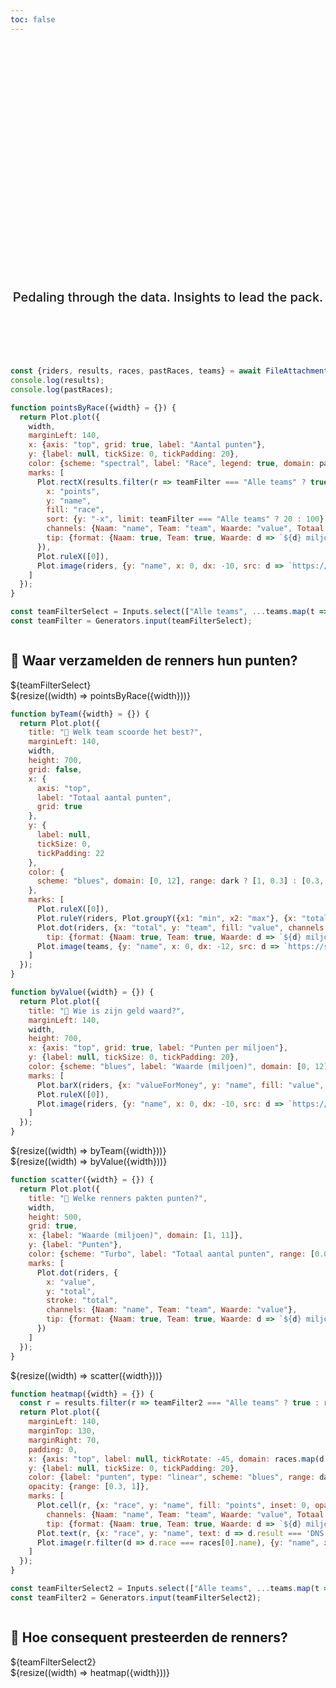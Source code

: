 ```yaml
---
toc: false
---
```


<style>

.hero {
  display: flex;
  flex-direction: column;
  align-items: center;
  font-family: var(--sans-serif);
  margin: 2rem 0 6rem;
  text-wrap: balance;
  text-align: center;
}

.hero h1 {
  margin: 2rem 0;
  max-width: none;
  font-size: 14vw;
  font-weight: 900;
  line-height: 1.15;
  background: linear-gradient(30deg, var(--theme-foreground-focus), currentColor);
  -webkit-background-clip: text;
  -webkit-text-fill-color: transparent;
  background-clip: text;
}

.hero h2 {
  margin: 0;
  max-width: 34em;
  font-size: 20px;
  font-style: initial;
  font-weight: 500;
  line-height: 1.5;
  color: var(--theme-foreground-muted);
}

@media (min-width: 640px) {
  .hero h1 {
    font-size: 90px;
  }
}

</style>

<div class="hero">
  <h1>Wieler<wbr>manager-manager</h1>
  <h2>Pedaling through the data. Insights to lead the pack.</h2>
</div>


```js
const {riders, results, races, pastRaces, teams} = await FileAttachment("data/data.json").json();
console.log(results);
console.log(pastRaces);
```

```js
function pointsByRace({width} = {}) {
  return Plot.plot({
    width,
    marginLeft: 140,
    x: {axis: "top", grid: true, label: "Aantal punten"},
    y: {label: null, tickSize: 0, tickPadding: 20},
    color: {scheme: "spectral", label: "Race", legend: true, domain: pastRaces.map(r => r.name)},
    marks: [
      Plot.rectX(results.filter(r => teamFilter === "Alle teams" ? true : r.team === teamFilter), {
        x: "points",
        y: "name",
        fill: "race",
        sort: {y: "-x", limit: teamFilter === "Alle teams" ? 20 : 100},
        channels: {Naam: "name", Team: "team", Waarde: "value", Totaal: "total"} ,
        tip: {format: {Naam: true, Team: true, Waarde: d => `${d} miljoen`, Totaal: d => `${d} punten`, fill: true, x: true, y: false}}
      }),
      Plot.ruleX([0]),
      Plot.image(riders, {y: "name", x: 0, dx: -10, src: d => `https://s3.eu-west-3.amazonaws.com/sporza-fantasy-manager/jerseys/cycling/${d.teamId}.png`})
    ]
  });
}
```

```js
const teamFilterSelect = Inputs.select(["Alle teams", ...teams.map(t => t.name)], {label: null});
const teamFilter = Generators.input(teamFilterSelect);
```

<div class="card">
  <div style="display: flex; justify-content: space-between; flex-wrap: wrap; align-items: flex-end">
    <h2>🚴 Waar verzamelden de renners hun punten?</h2>
    ${teamFilterSelect}
  </div>
  ${resize((width) => pointsByRace({width}))}
</div>

```js
function byTeam({width} = {}) {
  return Plot.plot({
    title: "🚴 Welk team scoorde het best?",
    marginLeft: 140,
    width,
    height: 700,
    grid: false,
    x: {
      axis: "top",
      label: "Totaal aantal punten",
      grid: true
    },
    y: {
      label: null,
      tickSize: 0,
      tickPadding: 22
    },
    color: {
      scheme: "blues", domain: [0, 12], range: dark ? [1, 0.3] : [0.3, 1]
    },
    marks: [
      Plot.ruleX([0]),
      Plot.ruleY(riders, Plot.groupY({x1: "min", x2: "max"}, {x: "total", y: "team", sort: {y: "-x2"}})),
      Plot.dot(riders, {x: "total", y: "team", fill: "value", channels: {Naam: "name", Team: "team", Waarde: "value"},
        tip: {format: {Naam: true, Team: true, Waarde: d => `${d} miljoen`, fill: false, x: true, y: false}}}),
      Plot.image(teams, {y: "name", x: 0, dx: -12, src: d => `https://s3.eu-west-3.amazonaws.com/sporza-fantasy-manager/jerseys/cycling/${d.id}.png`})
    ]
  });
}
```

```js
function byValue({width} = {}) {
  return Plot.plot({
    title: "🚴 Wie is zijn geld waard?",
    marginLeft: 140,
    width,
    height: 700,
    x: {axis: "top", grid: true, label: "Punten per miljoen"},
    y: {label: null, tickSize: 0, tickPadding: 20},
    color: {scheme: "blues", label: "Waarde (miljoen)", domain: [0, 12], range: dark ? [1, 0.3] : [0.3, 1]},
    marks: [
      Plot.barX(riders, {x: "valueForMoney", y: "name", fill: "value", sort: {y: "-x", limit: 36}, channels: {Naam: "name", Team: "team", Waarde: "value", Totaal: "total"} ,tip: {format: {Naam: true, Team: true, Waarde: d => `${d} miljoen`, fill: false, x: true, Totaal: d => `${d} punten`, y: false}}}),
      Plot.ruleX([0]),
      Plot.image(riders, {y: "name", x: 0, dx: -10, src: d => `https://s3.eu-west-3.amazonaws.com/sporza-fantasy-manager/jerseys/cycling/${d.teamId}.png`})
    ]
  });
}
```

<div class="grid grid-cols-2">
  <div class="card">
    ${resize((width) => byTeam({width}))}
  </div>
  <div class="card">
    ${resize((width) => byValue({width}))}
  </div>
</div>

```js
function scatter({width} = {}) {
  return Plot.plot({
    title: "🚴 Welke renners pakten punten?",
    width,
    height: 500,
    grid: true,
    x: {label: "Waarde (miljoen)", domain: [1, 11]},
    y: {label: "Punten"},
    color: {scheme: "Turbo", label: "Totaal aantal punten", range: [0.05, 0.95]},
    marks: [
      Plot.dot(riders, {
        x: "value",
        y: "total",
        stroke: "total",
        channels: {Naam: "name", Team: "team", Waarde: "value"},
        tip: {format: {Naam: true, Team: true, Waarde: d => `${d} miljoen`, stroke: true, x: false, y: false}}
      })
    ]
  });
}
```

<div class="card">
  ${resize((width) => scatter({width}))}
</div>

```js
function heatmap({width} = {}) {
  const r = results.filter(r => teamFilter2 === "Alle teams" ? true : r.team === teamFilter2)
  return Plot.plot({
    marginLeft: 140,
    marginTop: 130,
    marginRight: 70,
    padding: 0,
    x: {axis: "top", label: null, tickRotate: -45, domain: races.map(d => d.name)},
    y: {label: null, tickSize: 0, tickPadding: 20},
    color: {label: "punten", type: "linear", scheme: "blues", range: dark ? [0.9, 0] : [0.15, 0.9], domain: [0, 130]},
    opacity: {range: [0.3, 1]},
    marks: [
      Plot.cell(r, {x: "race", y: "name", fill: "points", inset: 0, opacity: d => d.result !== 'DNS',
        channels: {Naam: "name", Team: "team", Waarde: "value", Totaal: "total", Wedstrijd: "race"} ,
        tip: {format: {Naam: true, Team: true, Waarde: d => `${d} miljoen`, Totaal: d => `${d} punten`, x: false, Wedstrijd: true, fill: true, y: false, opacity: false}} }),
      Plot.text(r, {x: "race", y: "name", text: d => d.result === 'DNS' ? '' : d.points, fill: "black", title: "total", sort: {y: "-title", limit: 20}}),
      Plot.image(r.filter(d => d.race === races[0].name), {y: "name", x: "race", dx: -25, src: d => `https://s3.eu-west-3.amazonaws.com/sporza-fantasy-manager/jerseys/cycling/${d.teamId}.png`})
    ]
  });
}
```

```js
const teamFilterSelect2 = Inputs.select(["Alle teams", ...teams.map(t => t.name)], {label: null});
const teamFilter2 = Generators.input(teamFilterSelect2);
```

<div class="card">
  <div style="display: flex; justify-content: space-between; flex-wrap: wrap; align-items: flex-end">
    <h2>🚴 Hoe consequent presteerden de renners?</h2>
    ${teamFilterSelect2}
  </div>
  ${resize((width) => heatmap({width}))}
</div>
